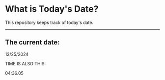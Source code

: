 # What is Today's Date?
This repository keeps track of today's date.
* * *
 
## The current date:  
 12/25/2024 
  
  
 TIME IS ALSO THIS: 
  
 04:36.05 
  
  
